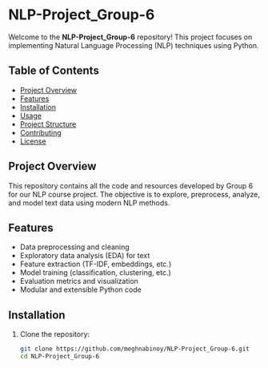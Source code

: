 # NLP-Project_Group-6

Welcome to the **NLP-Project_Group-6** repository! This project focuses on implementing Natural Language Processing (NLP) techniques using Python.

## Table of Contents
- [Project Overview](#project-overview)
- [Features](#features)
- [Installation](#installation)
- [Usage](#usage)
- [Project Structure](#project-structure)
- [Contributing](#contributing)
- [License](#license)

## Project Overview

This repository contains all the code and resources developed by Group 6 for our NLP course project. The objective is to explore, preprocess, analyze, and model text data using modern NLP methods.

## Features

- Data preprocessing and cleaning
- Exploratory data analysis (EDA) for text
- Feature extraction (TF-IDF, embeddings, etc.)
- Model training (classification, clustering, etc.)
- Evaluation metrics and visualization
- Modular and extensible Python code

## Installation

1. Clone the repository:
   ```bash
   git clone https://github.com/meghnabinoy/NLP-Project_Group-6.git
   cd NLP-Project_Group-6
